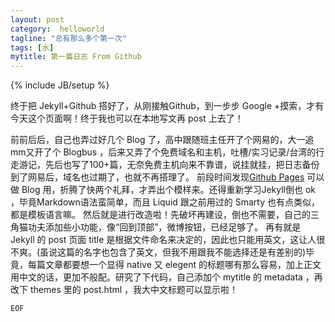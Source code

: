 ```yaml
---
layout: post
category:  helloworld
tagline: "总有那么多个第一次"
tags: [水]
mytitle: 第一篇日志 From Github
---
```

{% include JB/setup %}

终于把 Jekyll+Github 搭好了，从刚接触Github，到一步步 Google +摸索，才有今天这个页面啊！终于我也可以在本地写文再 post 上去了！

前前后后，自己也弄过好几个 Blog 了，高中跟随班主任开了个网易的，大一追mm又开了个 Blogbus ，后来又弄了个免费域名和主机，吐槽/实习记录/台湾的行走游记，先后也写了100+篇，无奈免费主机向来不靠谱，说挂就挂，把日志备份到了网易后，域名也过期了，也就不再搭理了。
前段时间发现[Github Pages](http://pages.github.com) 可以做 Blog 用，折腾了快两个礼拜，才弄出个模样来。还得重新学习Jekyll倒也 ok ，毕竟Markdown语法蛮简单，而且 Liquid 跟之前用过的 Smarty 也有点类似，都是模板语言嘛。
然后就是进行改造啦！先破坏再建设，倒也不需要，自己的三角猫功夫添加些小功能，像“回到顶部”，微博按钮，已经足够了。
再有就是 Jekyll 的 post 页面 title 是根据文件命名来决定的，因此也只能用英文，这让人很不爽。(虽说这篇的名字也包含了英文，但我不用跟我不能选择还是有差别的)毕竟，每篇文章都要想一个显得 native 又 elegent 的标题哪有那么容易，加上正文用中文的话，更加不般配。研究了下代码，自己添加个 mytitle 的 metadata ，再改下 themes 里的 post.html ，我大中文标题可以显示啦！

`EOF`
